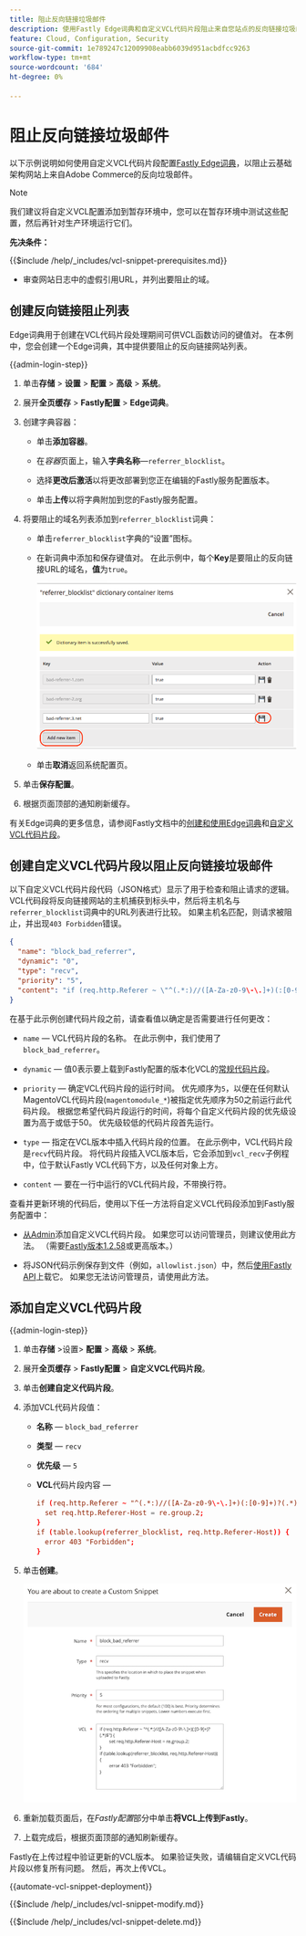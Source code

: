 ```yaml
---
title: 阻止反向链接垃圾邮件
description: 使用Fastly Edge词典和自定义VCL代码片段阻止来自您站点的反向链接垃圾邮件。
feature: Cloud, Configuration, Security
source-git-commit: 1e789247c12009908eabb6039d951acbdfcc9263
workflow-type: tm+mt
source-wordcount: '684'
ht-degree: 0%

---
```


# 阻止反向链接垃圾邮件

以下示例说明如何使用自定义VCL代码片段配置[Fastly Edge词典](https://docs.fastly.com/guides/edge-dictionaries/working-with-dictionaries-using-the-api)，以阻止云基础架构网站上来自Adobe Commerce的反向垃圾邮件。

>[!NOTE]
>
>我们建议将自定义VCL配置添加到暂存环境中，您可以在暂存环境中测试这些配置，然后再针对生产环境运行它们。

**先决条件：**

{{$include /help/_includes/vcl-snippet-prerequisites.md}}

- 审查网站日志中的虚假引用URL，并列出要阻止的域。

## 创建反向链接阻止列表

Edge词典用于创建在VCL代码片段处理期间可供VCL函数访问的键值对。 在本例中，您会创建一个Edge词典，其中提供要阻止的反向链接网站列表。

{{admin-login-step}}

1. 单击&#x200B;**存储** > **设置** > **配置** > **高级** > **系统**。

1. 展开&#x200B;**全页缓存** > **Fastly配置** > **Edge词典**。

1. 创建字典容器：

   - 单击&#x200B;**添加容器**。

   - 在&#x200B;*容器*&#x200B;页面上，输入&#x200B;**字典名称**—`referrer_blocklist`。

   - 选择&#x200B;**更改后激活**&#x200B;以将更改部署到您正在编辑的Fastly服务配置版本。

   - 单击&#x200B;**上传**&#x200B;以将字典附加到您的Fastly服务配置。

1. 将要阻止的域名列表添加到`referrer_blocklist`词典：

   - 单击`referrer_blocklist`字典的“设置”图标。

   - 在新词典中添加和保存键值对。 在此示例中，每个&#x200B;**Key**&#x200B;是要阻止的反向链接URL的域名，**值**&#x200B;为`true`。

     ![添加错误的反向链接词典项](../../assets/cdn/fastly-referrer-blocklist-dictionary.png)

   - 单击&#x200B;**取消**&#x200B;返回系统配置页。

1. 单击&#x200B;**保存配置**。

1. 根据页面顶部的通知刷新缓存。

有关Edge词典的更多信息，请参阅Fastly文档中的[创建和使用Edge词典](https://docs.fastly.com/guides/edge-dictionaries/working-with-dictionaries-using-the-api)和[自定义VCL代码片段](https://docs.fastly.com/guides/edge-dictionaries/working-with-dictionaries-using-the-api#custom-vcl-examples)。

## 创建自定义VCL代码片段以阻止反向链接垃圾邮件

以下自定义VCL代码片段代码（JSON格式）显示了用于检查和阻止请求的逻辑。 VCL代码段将反向链接网站的主机捕获到标头中，然后将主机名与`referrer_blocklist`词典中的URL列表进行比较。 如果主机名匹配，则请求被阻止，并出现`403 Forbidden`错误。

```json
{
  "name": "block_bad_referrer",
  "dynamic": "0",
  "type": "recv",
  "priority": "5",
  "content": "if (req.http.Referer ~ \"^(.*:)//([A-Za-z0-9\-\.]+)(:[0-9]+)?(.*)$\") {set req.http.Referer-Host = re.group.2;}if (table.lookup(referrer_blocklist, req.http.Referer-Host)) {error 403 \"Forbidden\";}"
}
```

在基于此示例创建代码片段之前，请查看值以确定是否需要进行任何更改：

- `name` — VCL代码片段的名称。 在此示例中，我们使用了`block_bad_referrer`。

- `dynamic` — 值0表示要上载到Fastly配置的版本化VCL的[常规代码片段](https://docs.fastly.com/en/guides/using-regular-vcl-snippets)。

- `priority` — 确定VCL代码片段的运行时间。 优先顺序为`5`，以便在任何默认MagentoVCL代码片段(`magentomodule_*`)被指定优先顺序为50之前运行此代码片段。 根据您希望代码片段运行的时间，将每个自定义代码片段的优先级设置为高于或低于50。 优先级较低的代码片段首先运行。

- `type` — 指定在VCL版本中插入代码片段的位置。 在此示例中，VCL代码片段是`recv`代码片段。 将代码片段插入VCL版本后，它会添加到`vcl_recv`子例程中，位于默认Fastly VCL代码下方，以及任何对象上方。

- `content` — 要在一行中运行的VCL代码片段，不带换行符。

查看并更新环境的代码后，使用以下任一方法将自定义VCL代码段添加到Fastly服务配置中：

- [从Admin](#add-the-custom-vcl-snippet)添加自定义VCL代码片段。 如果您可以访问管理员，则建议使用此方法。 （需要[Fastly版本1.2.58](fastly-configuration.md#upgrade)或更高版本。）

- 将JSON代码示例保存到文件（例如，`allowlist.json`）中，然后[使用Fastly API](fastly-vcl-custom-snippets.md#manage-custom-vcl-snippets-using-the-api)上载它。 如果您无法访问管理员，请使用此方法。

## 添加自定义VCL代码片段

{{admin-login-step}}

1. 单击&#x200B;**存储** >设置> **配置** > **高级** > **系统**。

1. 展开&#x200B;**全页缓存** > **Fastly配置** > **自定义VCL代码片段**。

1. 单击&#x200B;**创建自定义代码片段**。

1. 添加VCL代码片段值：

   - **名称** — `block_bad_referrer`

   - **类型** — `recv`

   - **优先级** — `5`

   - **VCL**&#x200B;代码片段内容 — 

     ```conf
     if (req.http.Referer ~ "^(.*:)//([A-Za-z0-9\-\.]+)(:[0-9]+)?(.*)$") {
       set req.http.Referer-Host = re.group.2;  
     }
     if (table.lookup(referrer_blocklist, req.http.Referer-Host)) {
       error 403 "Forbidden";
     }
     ```

1. 单击&#x200B;**创建**。

   ![创建自定义反向链接块VCL代码片段](/help/assets/cdn/fastly-create-referrer-block-snippet.png)

1. 重新加载页面后，在&#x200B;*Fastly配置*&#x200B;部分中单击&#x200B;**将VCL上传到Fastly**。

1. 上载完成后，根据页面顶部的通知刷新缓存。

Fastly在上传过程中验证更新的VCL版本。 如果验证失败，请编辑自定义VCL代码片段以修复所有问题。 然后，再次上传VCL。

{{automate-vcl-snippet-deployment}}

{{$include /help/_includes/vcl-snippet-modify.md}}

{{$include /help/_includes/vcl-snippet-delete.md}}
